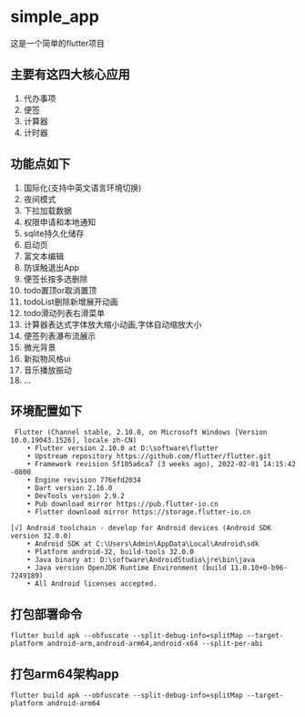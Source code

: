 # simple_app

这是一个简单的flutter项目

## 主要有这四大核心应用
  1. 代办事项
  2. 便签
  3. 计算器
  4. 计时器

## 功能点如下

1. 国际化(支持中英文语言环境切换)
2. 夜间模式
3. 下拉加载数据
4. 权限申请和本地通知
5. sqlite持久化储存
6. 启动页
7. 富文本编辑
8. 防误触退出App
9. 便签长按多选删除
10. todo置顶or取消置顶
11. todoList删除新增展开动画
12. todo滑动列表右滑菜单
13. 计算器表达式字体放大缩小动画,字体自动缩放大小
14. 便签列表瀑布流展示
15. 微光背景
16. 新拟物风格ui
17. 音乐播放振动
18. ...

## 环境配置如下

```
 Flutter (Channel stable, 2.10.0, on Microsoft Windows [Version 10.0.19043.1526], locale zh-CN)
    • Flutter version 2.10.0 at D:\software\flutter
    • Upstream repository https://github.com/flutter/flutter.git
    • Framework revision 5f105a6ca7 (3 weeks ago), 2022-02-01 14:15:42 -0800
    • Engine revision 776efd2034
    • Dart version 2.16.0
    • DevTools version 2.9.2
    • Pub download mirror https://pub.flutter-io.cn
    • Flutter download mirror https://storage.flutter-io.cn

[√] Android toolchain - develop for Android devices (Android SDK version 32.0.0)
    • Android SDK at C:\Users\Admin\AppData\Local\Android\sdk
    • Platform android-32, build-tools 32.0.0
    • Java binary at: D:\software\AndroidStudio\jre\bin\java
    • Java version OpenJDK Runtime Environment (build 11.0.10+0-b96-7249189)
    • All Android licenses accepted.
```



## 打包部署命令
```shell
flutter build apk --obfuscate --split-debug-info=splitMap --target-platform android-arm,android-arm64,android-x64 --split-per-abi
```
## 打包arm64架构app
```
flutter build apk --obfuscate --split-debug-info=splitMap --target-platform android-arm64
```
